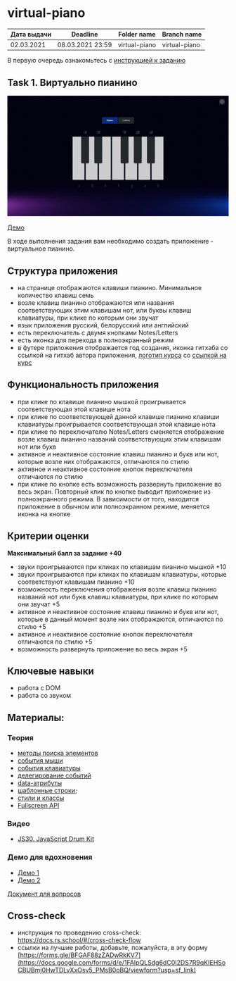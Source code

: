 # virtual-piano

| Дата выдачи | Deadline         | Folder name   | Branch name   |
| ------------| ---------------- | ------------- | ------------- |
| 02.03.2021  | 08.03.2021 23:59 | virtual-piano | virtual-piano |

В первую очередь ознакомьтесь с [инструкцией к заданию](introduction.md) 

## Task 1. Виртуально пианино

![screenshot](images/virtual-piano.png)

[Демо](https://irinainina-virtual-piano.netlify.app/)

В ходе выполнения задания вам необходимо создать приложение - виртуальное пианино. 

## Структура приложения
- на странице отображаются клавиши пианино. Минимальное количество клавиш семь
- возле клавиш пианино отображаются или названия соответствующих этим клавишам нот, или буквы клавиш клавиатуры, при клике по которым они звучат
- язык приложения русский, белорусский или английский
- есть переключатель с двумя кнопками Notes/Letters
- есть иконка для перехода в полноэкранный режим
- в футере приложения отображается год создания, иконка гитхаба со ссылкой на гитхаб автора приложения, [логотип курса](https://rs.school/images/rs_school_js.svg) со [ссылкой на курс](https://rs.school/js/)

## Функциональность приложения
- при клике по клавише пианино мышкой проигрывается соответствующая этой клавише нота
- при клике по соответствующей данной клавише пианино клавиши клавиатуры проигрывается соответствующая этой клавише нота
- при клике по переключателю Notes/Letters сменяется отображение возле клавиш пианино названий соответствующих этим клавишам нот или букв
- активное и неактивное состояние клавиш пианино и букв или нот, которые возле них отображаются, отличаются по стилю
- активное и неактивное состояние кнопок переключателя отличаются по стилю
- при клике по кнопке есть возможность развернуть приложение во весь экран. Повторный клик по кнопке выводит приложение из полноэкранного режима. В зависимости от того, находится приложение в обычном или полноэкранном режиме, меняется иконка на кнопке

## Критерии оценки

**Максимальный балл за задание +40**
- звуки проигрываются при кликах по клавишам пианино мышкой +10
- звуки проигрываются при кликах по клавишам клавиатуры, которые соответствуют клавишам пианино +10
- возможность переключения отображения возле клавиш пианино названий нот или букв клавиш клавиатуры, при клике по которым они звучат +5
- активное и неактивное состояние клавиш пианино и букв или нот, которые в данный момент возле них отображаются, отличаются по стилю +5
- активное и неактивное состояние кнопок переключателя отличаются по стилю +5
- возможность развернуть приложение во весь экран +5

## Ключевые навыки
- работа с DOM
- работа со звуком

## Материалы:

### Теория
- [методы поиска элементов](https://learn.javascript.ru/searching-elements-dom)
- [события мыши](https://learn.javascript.ru/mouse-events-basics) 
- [события клавиатуры](https://learn.javascript.ru/keyboard-events)
- [делегирование событий](https://learn.javascript.ru/event-delegation)
- [data-атрибуты](https://learn.javascript.ru/dom-attributes-and-properties#nestandartnye-atributy-dataset)
- [шаблонные строки](https://developer.mozilla.org/ru/docs/Web/JavaScript/Reference/template_strings);
- [стили и классы](https://learn.javascript.ru/styles-and-classes)
- [Fullscreen API](https://developer.mozilla.org/ru/docs/DOM/Using_fullscreen_mode)

### Видео
- [JS30. JavaScript Drum Kit](https://youtu.be/VuN8qwZoego)

### Демо для вдохновения
- [Демо 1](https://jliza.ru/assets/piano2/)
- [Демо 2](https://www.onlinepianist.com/virtual-piano)

[Документ для вопросов](https://docs.google.com/spreadsheets/d/1dMDLBC4-1XPaVMehZB6DqetToXZhq4x0PiZtj-jvLRc/edit#gid=1972614983)

## Cross-check
- инструкция по проведению cross-check: https://docs.rs.school/#/cross-check-flow
- ссылки на лучшие работы, добавьте, пожалуйста, в эту форму [https://forms.gle/BFGAF88zZADwRkKV7](https://docs.google.com/forms/d/e/1FAIpQLSdg6dC0I2DS7R9qKIEHSoCBUBmj0HwTDLvXxOsv5_PMsB0oBQ/viewform?usp=sf_link)